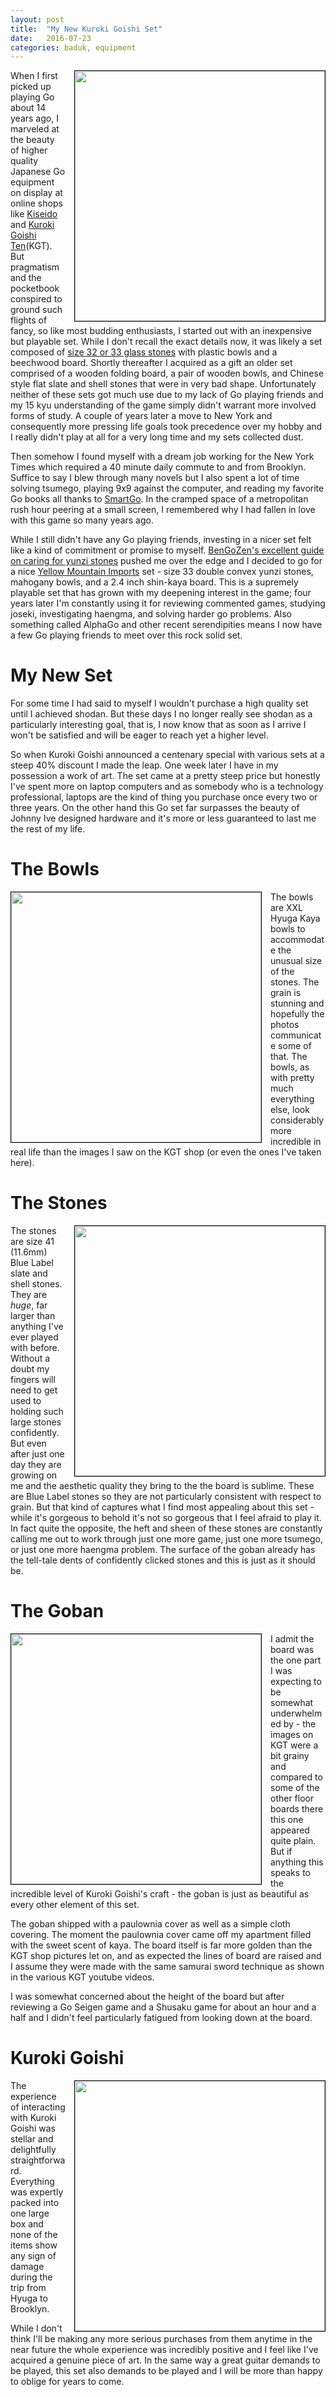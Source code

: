 ```yaml
---
layout: post
title:  "My New Kuroki Goishi Set"
date:   2016-07-23
categories: baduk, equipment
---
```


<image width="400" style="float: right; margin-left: 1em; border: 1px
solid black;"
src="http://swannodette.github.io/baduk/assets/images/game_close.JPG"></image>

When I first picked up playing Go about 14 years ago, I marveled at
the beauty of higher quality Japanese Go equipment on display at
online shops like [Kiseido](http://www.kiseido.com) and
[Kuroki Goishi Ten](http://kurokigoishi.co.jp)(KGT). But pragmatism
and the pocketbook conspired to ground such flights of fancy, so like
most budding enthusiasts, I started out with an inexpensive but
playable set. While I don't recall the exact details now, it was
likely a set composed of
[size 32 or 33 glass stones](http://senseis.xmp.net/?Goishi) with
plastic bowls and a beechwood board. Shortly thereafter I acquired as
a gift an older set comprised of a wooden folding board, a pair of
wooden bowls, and Chinese style flat slate and shell stones that were
in very bad shape. Unfortunately neither of these sets got much use
due to my lack of Go playing friends and my 15 kyu understanding of the
game simply didn't warrant more involved forms of study. A couple of
years later a move to New York and consequently more pressing life
goals took precedence over my hobby and I really didn't play at all
for a very long time and my sets collected dust.

Then somehow I found myself with a dream job working for the New York
Times which required a 40 minute daily commute to and from
Brooklyn. Suffice to say I blew through many novels but I also spent a
lot of time solving tsumego, playing 9x9 against the computer, and
reading my favorite Go books all thanks to
[SmartGo](https://www.smartgo.com). In the cramped space of a
metropolitan rush hour peering at a small screen, I remembered why I
had fallen in love with this game so many years ago.

While I still didn't have any Go playing friends, investing in a nicer
set felt like a kind of commitment or promise to myself.
[BenGoZen's excellent guide on caring for yunzi stones](http://bengozen.com/2010/10/07/how-to-oil-your-yunzi-stones/)
pushed me over the edge and I decided to go for a nice
[Yellow Mountain Imports](http://www.ymimports.com) set - size 33
double convex yunzi stones, mahogany bowls, and a 2.4 inch shin-kaya
board. This is a supremely playable set that has grown with my
deepening interest in the game; four years later I'm constantly using
it for reviewing commented games, studying joseki, investigating
haengma, and solving harder go problems. Also something called AlphaGo
and other recent serendipities means I now have a few Go playing
friends to meet over this rock solid set.

# My New Set

For some time I had said to myself I wouldn't purchase a high quality
set until I achieved shodan. But these days I no longer really see
shodan as a particularly interesting goal, that is, I now know that as
soon as I arrive I won't be satisfied and will be eager to reach yet
a higher level.

So when Kuroki Goishi announced a centenary special with various sets
at a steep 40% discount I made the leap. One week later I have in my
possession a work of art. The set came at a pretty steep price but
honestly I've spent more on laptop computers and as somebody who is
a technology professional, laptops are the kind of thing
you purchase once every two or three years. On the other hand this Go set far
surpasses the beauty of Johnny Ive designed hardware and it's more or
less guaranteed to last me the rest of my life.

# The Bowls

<image width="400" style="float: left; margin-right: 1em; border: 1px
solid black;"
src="http://swannodette.github.io/baduk/assets/images/bowl.JPG"></image>

The bowls are XXL Hyuga Kaya bowls to accommodate the unusual size of
the stones. The grain is stunning and hopefully the photos communicate
some of that. The bowls, as with pretty much everything else, look
considerably more incredible in real life than the images I saw on the
KGT shop (or even the ones I've taken here).

# The Stones

<image height="400" style="float: right; margin-left: 1em; border: 1px
solid black;"
src="http://swannodette.github.io/baduk/assets/images/stones_above.jp2"></image>

The stones are size 41 (11.6mm) Blue Label slate and shell
stones. They are *huge*, far larger than anything I've ever played
with before. Without a doubt my fingers will need to get used to
holding such large stones confidently. But even after just one day
they are growing on me and the aesthetic quality they bring to the
the board is sublime. These are Blue Label stones so they are
not particularly consistent with respect to grain. But that kind of
captures what I find most appealing about this set - while it's
gorgeous to behold it's not so gorgeous that I feel afraid to
play it. In fact quite the opposite, the heft and sheen of these
stones are constantly calling me out to work through just one more
game, just one more tsumego, or just one more haengma problem. The
surface of the goban already has the tell-tale dents of confidently
clicked stones and this is just as it should be.

# The Goban

<image width="400" style="clear both; float: left; margin-right: 1em; border: 1px
solid black;"
src="http://swannodette.github.io/baduk/assets/images/goban.JPG"></image>

I admit the board was the one part I was expecting to be somewhat
underwhelmed by - the images on KGT were a bit grainy and compared to
some of the other floor boards there this one appeared quite plain. But if
anything this speaks to the incredible level of Kuroki Goishi's
craft - the goban is just as beautiful as every other element of this set.

The goban shipped with a paulownia cover as well as a simple cloth
covering. The moment the paulownia cover came off my apartment filled
with the sweet scent of kaya. The board itself is far more golden than
the KGT shop pictures let on, and as expected the lines of board are
raised and I assume they were made with the same samurai sword
technique as shown in the various KGT youtube videos.

I was somewhat concerned about the height of the board but after
reviewing a Go Seigen game and a Shusaku game for about an hour and a
half and I didn't feel particularly fatigued from looking down at the
board.

# Kuroki Goishi

<image height="400" style="clear both; float: right; margin-left: 1em; border: 1px
solid black;"
src="http://swannodette.github.io/baduk/assets/images/game_far.jp2"></image>

The experience of interacting with Kuroki Goishi was stellar and
delightfully straightforward. Everything was expertly packed into one
large box and none of the items show any sign of damage during the
trip from Hyuga to Brooklyn.

While I don't think I'll be making any more serious purchases from
them anytime in the near future the whole experience was incredibly
positive and I feel like I've acquired a genuine piece of art. In the
same way a great guitar demands to be played, this set also demands to
be played and I will be more than happy to oblige for years to come.
